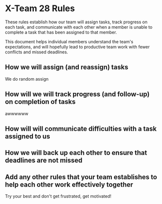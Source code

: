 # X-Team 28 Rules

These rules establish how our team will assign tasks,
track progress on each task, and communicate with each other 
when a member is unable to complete a task that has been assigned to that member.

This document helps individual members understand the team's expectations,
and will hopefully lead to productive team work with fewer conflicts
and missed deadlines.

## How we will assign (and reassign) tasks
We do random assign


## How will we will track progress (and follow-up) on completion of tasks
awwwwww


## How will will communicate difficulties with a task assigned to us



## How we will back up each other to ensure that deadlines are not missed



## Add any other rules that your team establishes to help each other work effectively together
Try your best and don't get frustrated, get motivated!


